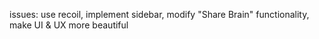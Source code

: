 issues:
use recoil,
implement sidebar,
modify "Share Brain" functionality,
make UI & UX more beautiful
